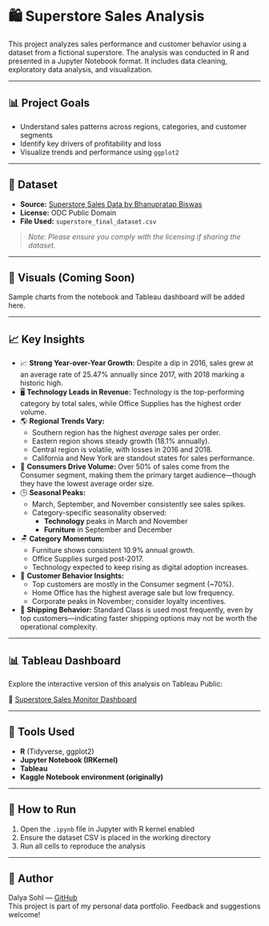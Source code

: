 # 🛍️ Superstore Sales Analysis

This project analyzes sales performance and customer behavior using a dataset from a fictional superstore. The analysis was conducted in R and presented in a Jupyter Notebook format. It includes data cleaning, exploratory data analysis, and visualization.

---

## 📊 Project Goals

- Understand sales patterns across regions, categories, and customer segments
- Identify key drivers of profitability and loss
- Visualize trends and performance using `ggplot2`

---

## 📁 Dataset

- **Source:** [Superstore Sales Data by Bhanupratap Biswas](https://www.kaggle.com/datasets/bhanupratapbiswas/superstore-sales)
- **License:** ODC Public Domain
- **File Used:** `superstore_final_dataset.csv`

> *Note: Please ensure you comply with the licensing if sharing the dataset.*

---

## 📸 Visuals (Coming Soon)

Sample charts from the notebook and Tableau dashboard will be added here.

<!-- Example: -->
<!-- ![Sales by Region](images/sales_by_region.png) -->
<!-- ![Discount vs Profit](images/discount_vs_profit.png) -->

---

## 📈 Key Insights

- 📈 **Strong Year-over-Year Growth:** Despite a dip in 2016, sales grew at an average rate of 25.47% annually since 2017, with 2018 marking a historic high.
- 🖥️ **Technology Leads in Revenue:** Technology is the top-performing category by total sales, while Office Supplies has the highest order volume.
- 🌎 **Regional Trends Vary:**  
  - Southern region has the highest *average* sales per order.  
  - Eastern region shows steady growth (18.1% annually).  
  - Central region is volatile, with losses in 2016 and 2018.  
  - California and New York are standout states for sales performance.
- 👥 **Consumers Drive Volume:** Over 50% of sales come from the Consumer segment, making them the primary target audience—though they have the lowest average order size.
- 🕒 **Seasonal Peaks:**  
  - March, September, and November consistently see sales spikes.  
  - Category-specific seasonality observed:  
    - **Technology** peaks in March and November  
    - **Furniture** in September and December  
- 🪑 **Category Momentum:**  
  - Furniture shows consistent 10.9% annual growth.  
  - Office Supplies surged post-2017.  
  - Technology expected to keep rising as digital adoption increases.
- 🧾 **Customer Behavior Insights:**  
  - Top customers are mostly in the Consumer segment (~70%).  
  - Home Office has the highest average sale but low frequency.  
  - Corporate peaks in November; consider loyalty incentives.
- 🚚 **Shipping Behavior:** Standard Class is used most frequently, even by top customers—indicating faster shipping options may not be worth the operational complexity.

---

## 📊 Tableau Dashboard

Explore the interactive version of this analysis on Tableau Public:

🔗 [Superstore Sales Monitor Dashboard](https://public.tableau.com/app/profile/dalya.s/viz/SuperstoreSalesMonitor/Dashboard1)

---

## 🔧 Tools Used

- **R** (Tidyverse, ggplot2)
- **Jupyter Notebook (IRKernel)**
- **Tableau**
- **Kaggle Notebook environment (originally)**

---

## 🚀 How to Run

1. Open the `.ipynb` file in Jupyter with R kernel enabled
2. Ensure the dataset CSV is placed in the working directory
3. Run all cells to reproduce the analysis

---

## 📌 Author

Dalya Sohl — [GitHub](https://github.com/dalyasohl)  
This project is part of my personal data portfolio. Feedback and suggestions welcome!


